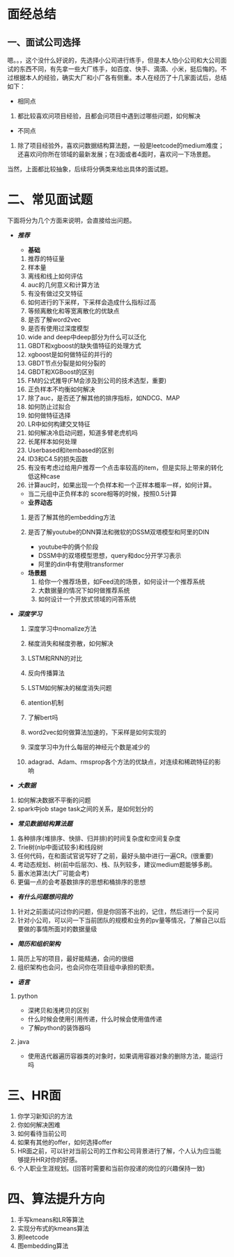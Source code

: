 # 面经总结

## 一、面试公司选择

嗯。。，这个没什么好说的，先选择小公司进行练手，但是本人怕小公司和大公司面试的东西不同，有先拿一些大厂练手，如百度、快手、滴滴、小米，挺后悔的。不过根据本人的经验，确实大厂和小厂各有侧重。本人在经历了十几家面试后，总结如下：

- 相同点

1. 都比较喜欢问项目经验，且都会问项目中遇到过哪些问题，如何解决

- 不同点

1. 除了项目经验外，喜欢问数据结构算法题，一般是leetcode的medium难度；还喜欢问你所在领域的最新发展；在3面或者4面时，喜欢问一下场景题。

当然，上面都比较抽象，后续将分俩类来给出具体的面试题。

# 二、常见面试题

下面将分为几个方面来说明，会直接给出问题。

- ***推荐***

  - **基础** 

  1. 推荐的特征量
  2. 样本量
  3. 离线和线上如何评估
  4. auc的几何意义和计算方法
  5. 有没有做过交叉特征
  6. 如何进行的下采样，下采样会造成什么指标过高
  7. 等频离散化和等宽离散化的优缺点
  8. 是否了解word2vec
  9. 是否有使用过深度模型
  10. wide and deep中deep部分为什么可以泛化
  11. GBDT和xgboost的缺失值特征的处理方式
  12. xgboost是如何做特征的并行的
  13. GBDT节点分裂是如何分裂的
  14. GBDT和XGBoost的区别
  15. FM的公式推导(FM会涉及到公司的技术选型，重要)
  16. 正负样本不均衡如何解决
  17. 除了auc，是否还了解其他的排序指标，如NDCG、MAP
  18. 如何防止过拟合
  19. 如何做特征选择
  20. LR中如何构建交叉特征
  21. 如何解决冷启动问题，知道多臂老虎机吗
  22. 长尾样本如何处理
  23. Userbased和itembased的区别
  24. ID3和C4.5的损失函数
  25. 有没有考虑过给用户推荐一个点击率较高的item，但是实际上带来的转化低这种case
  26. 计算auc时，如果出现一个负样本和一个正样本概率一样，如何计算。
  	* 当二元组中正负样本的 score相等的时候，按照0.5计算

  - **业界动态**

  1. 是否了解其他的embedding方法
  2. 是否了解youtube的DNN算法和微软的DSSM双塔模型和阿里的DIN

     - youtube中的俩个阶段
     - DSSM中的双塔模型思想，query和doc分开学习表示
     - 阿里的din中有使用transformer

  - **场景题**
    1. 给你一个推荐场景，如Feed流的场景，如何设计一个推荐系统
    2. 大数据量的情况下如何做推荐系统
    3. 如何设计一个开放式领域的问答系统

- ***深度学习***

  1. 深度学习中nomalize方法

  2. 梯度消失和梯度弥散，如何解决
  3. LSTM和RNN的对比
  4. 反向传播算法
  5. LSTM如何解决的梯度消失问题
  6. atention机制
  7. 了解bert吗
  8. word2vec如何做算法加速的，下采样是如何实现的
  9. 深度学习中为什么每层的神经元个数是减少的
  10. adagrad、Adam、rmsprop各个方法的优缺点，对连续和稀疏特征的影响



- ***大数据***

1. 如何解决数据不平衡的问题
2. spark中job stage task之间的关系，是如何划分的

- ***常见数据结构算法题***

1. 各种排序(堆排序、快排、归并排)的时间复杂度和空间复杂度
2. Trie树(nlp中面试较多)和线段树
3. 任何代码，在和面试官说写好了之前，最好头脑中进行一遍CR。(很重要)
4. 考动态规划、树(前中后层次)、栈、队列较多，建议medium题能够多刷。
5. 蓄水池算法(大厂可能会考)
6. 更偏一点的会考基数排序的思想和桶排序的思想

- ***有什么问题想问我的***

1. 针对之前面试问过你的问题，但是你回答不出的，记住，然后进行一个反问
2. 针对小公司，可以问一下当前团队的规模和业务的pv量等情况，了解自己以后要做的事情所面对的数据量级

- ***简历和组织架构***

1. 简历上写的项目，最好能精通，会问的很细
2. 组织架构也会问，也会问你在项目组中承担的职责。

- ***语言***

1. python 
   - 深拷贝和浅拷贝的区别
   - 什么时候会使用引用传递，什么时候会使用值传递
   - 了解python的装饰器吗

2. java
   - 使用迭代器遍历容器类的对象时，如果调用容器对象的删除方法，能运行吗



# 三、HR面

1. 你学习新知识的方法
2. 你如何解决困难
3. 如何看待当前公司
4. 如果有其他的offer，如何选择offer
5. HR面之前，可以针对当前公司的工作和公司背景进行了解，个人认为应当能够提升HR对你的好感。
6. 个人职业生涯规划。(回答时需要和当前你投递的岗位的兴趣保持一致)



# 四、算法提升方向

1. 手写kmeans和LR等算法
2. 实现分布式的kmeans算法
3. 刷leetcode
4. 图embedding算法





